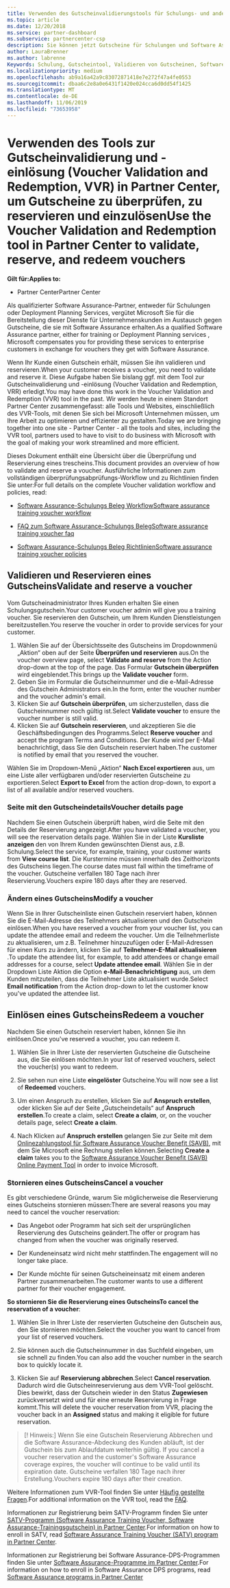 ```yaml
---
title: Verwenden des Gutscheinvalidierungstools für Schulungs- und andere Gutscheine im Partner Center | Partner Center
ms.topic: article
ms.date: 12/20/2018
ms.service: partner-dashboard
ms.subservice: partnercenter-csp
description: Sie können jetzt Gutscheine für Schulungen und Software Assurance-Programme im Partner Center anfordern
author: LauraBrenner
ms.author: labrenne
Keywords: Schulung, Gutscheintool, Validieren von Gutscheinen, Software Assurance-Ansprüche, DPS, SATV
ms.localizationpriority: medium
ms.openlocfilehash: ab9a16a42a9c83072871418e7e272f47a4fe0553
ms.sourcegitcommit: dbaa6c2e8a0e6431f1420e024cca6d0dd54f1425
ms.translationtype: MT
ms.contentlocale: de-DE
ms.lasthandoff: 11/06/2019
ms.locfileid: "73653958"
---
```

# <a name="use-the-voucher-validation-and-redemption-tool-in-partner-center-to-validate-reserve-and-redeem-vouchers"></a><span data-ttu-id="e5d78-104">Verwenden des Tools zur Gutscheinvalidierung und -einlösung (Voucher Validation and Redemption, VVR) in Partner Center, um Gutscheine zu überprüfen, zu reservieren und einzulösen</span><span class="sxs-lookup"><span data-stu-id="e5d78-104">Use the Voucher Validation and Redemption tool in Partner Center to validate, reserve, and redeem vouchers</span></span> 

<span data-ttu-id="e5d78-105">**Gilt für:**</span><span class="sxs-lookup"><span data-stu-id="e5d78-105">**Applies to:**</span></span>

- <span data-ttu-id="e5d78-106">Partner Center</span><span class="sxs-lookup"><span data-stu-id="e5d78-106">Partner Center</span></span>

<span data-ttu-id="e5d78-107">Als qualifizierter Software Assurance-Partner, entweder für Schulungen oder Deployment Planning Services, vergütet Microsoft Sie für die Bereitstellung dieser Dienste für Unternehmenskunden im Austausch gegen Gutscheine, die sie mit Software Assurance erhalten.</span><span class="sxs-lookup"><span data-stu-id="e5d78-107">As a qualified Software Assurance partner, either for training or Deployment Planning services , Microsoft compensates you for providing these services to enterprise customers in exchange for vouchers they get with Software Assurance.</span></span>

<span data-ttu-id="e5d78-108">Wenn Ihr Kunde einen Gutschein erhält, müssen Sie ihn validieren und reservieren.</span><span class="sxs-lookup"><span data-stu-id="e5d78-108">When your customer receives a voucher, you need to validate and reserve it.</span></span> <span data-ttu-id="e5d78-109">Diese Aufgabe haben Sie bislang ggf. mit dem Tool zur Gutscheinvalidierung und -einlösung (Voucher Validation and Redemption, VRR) erledigt.</span><span class="sxs-lookup"><span data-stu-id="e5d78-109">You may have done this work in the Voucher Validation and Redemption (VVR) tool in the past.</span></span> <span data-ttu-id="e5d78-110">Wir werden heute in einem Standort Partner Center zusammengefasst: alle Tools und Websites, einschließlich des VVR-Tools, mit denen Sie sich bei Microsoft Unternehmen müssen, um Ihre Arbeit zu optimieren und effizienter zu gestalten.</span><span class="sxs-lookup"><span data-stu-id="e5d78-110">Today we are bringing together into one site - Partner Center - all the tools and sites, including the VVR tool, partners used to have to visit to do business with Microsoft with the goal of making your work streamlined and more efficient.</span></span>

<span data-ttu-id="e5d78-111">Dieses Dokument enthält eine Übersicht über die Überprüfung und Reservierung eines trescheins.</span><span class="sxs-lookup"><span data-stu-id="e5d78-111">This document provides an overview of how to validate and reserve a voucher.</span></span> <span data-ttu-id="e5d78-112">Ausführliche Informationen zum vollständigen überprüfungsabprüfungs-Workflow und zu Richtlinien finden Sie unter:</span><span class="sxs-lookup"><span data-stu-id="e5d78-112">For full details on the complete Voucher validation workflow and policies, read:</span></span> 

- [<span data-ttu-id="e5d78-113">Software Assurance-Schulungs Beleg Workflow</span><span class="sxs-lookup"><span data-stu-id="e5d78-113">Software assurance training voucher workflow</span></span>](https://query.prod.cms.rt.microsoft.com/cms/api/am/binary/RE3krfK)

- [<span data-ttu-id="e5d78-114">FAQ zum Software Assurance-Schulungs Beleg</span><span class="sxs-lookup"><span data-stu-id="e5d78-114">Software assurance training voucher faq</span></span>](https://query.prod.cms.rt.microsoft.com/cms/api/am/binary/RE3kz5o) 

- [<span data-ttu-id="e5d78-115">Software Assurance-Schulungs Beleg Richtlinien</span><span class="sxs-lookup"><span data-stu-id="e5d78-115">Software assurance training voucher policies</span></span>](https://query.prod.cms.rt.microsoft.com/cms/api/am/binary/RE3koEP) 


## <a name="validate-and-reserve-a-voucher"></a><span data-ttu-id="e5d78-116">Validieren und Reservieren eines Gutscheins</span><span class="sxs-lookup"><span data-stu-id="e5d78-116">Validate and reserve a voucher</span></span>

<span data-ttu-id="e5d78-117">Vom Gutscheinadministrator Ihres Kunden erhalten Sie einen Schulungsgutschein.</span><span class="sxs-lookup"><span data-stu-id="e5d78-117">Your customer voucher admin will give you a training voucher.</span></span> <span data-ttu-id="e5d78-118">Sie reservieren den Gutschein, um Ihrem Kunden Dienstleistungen bereitzustellen.</span><span class="sxs-lookup"><span data-stu-id="e5d78-118">You reserve the voucher in order to provide services for your customer.</span></span>

1. <span data-ttu-id="e5d78-119">Wählen Sie auf der Übersichtsseite des Gutscheins im Dropdownmenü „Aktion“ oben auf der Seite **Überprüfen und reservieren** aus.</span><span class="sxs-lookup"><span data-stu-id="e5d78-119">On the voucher overview page, select **Validate and reserve** from the Action drop-down at the top of the page.</span></span> <span data-ttu-id="e5d78-120">Das Formular **Gutschein überprüfen** wird eingeblendet.</span><span class="sxs-lookup"><span data-stu-id="e5d78-120">This brings up the **Validate voucher** form.</span></span>
2. <span data-ttu-id="e5d78-121">Geben Sie im Formular die Gutscheinnummer und die e-Mail-Adresse des Gutschein Administrators ein.</span><span class="sxs-lookup"><span data-stu-id="e5d78-121">In the form, enter the voucher number and the voucher admin's email.</span></span>
3. <span data-ttu-id="e5d78-122">Klicken Sie auf **Gutschein überprüfen**, um sicherzustellen, dass die Gutscheinnummer noch gültig ist.</span><span class="sxs-lookup"><span data-stu-id="e5d78-122">Select **Validate voucher** to ensure the voucher number is still valid.</span></span>
4. <span data-ttu-id="e5d78-123">Klicken Sie auf **Gutschein reservieren**, und akzeptieren Sie die Geschäftsbedingungen des Programms.</span><span class="sxs-lookup"><span data-stu-id="e5d78-123">Select **Reserve voucher** and accept the program Terms and Conditions.</span></span> <span data-ttu-id="e5d78-124">Der Kunde wird per E-Mail benachrichtigt, dass Sie den Gutschein reserviert haben.</span><span class="sxs-lookup"><span data-stu-id="e5d78-124">The customer is notified by email that you reserved the voucher.</span></span>

<span data-ttu-id="e5d78-125">Wählen Sie im Dropdown-Menü „Aktion“ **Nach Excel exportieren** aus, um eine Liste aller verfügbaren und/oder reservierten Gutscheine zu exportieren.</span><span class="sxs-lookup"><span data-stu-id="e5d78-125">Select **Export to Excel** from the action drop-down, to export a list of all available and/or reserved vouchers.</span></span>

### <a name="voucher-details-page"></a><span data-ttu-id="e5d78-126">Seite mit den Gutscheindetails</span><span class="sxs-lookup"><span data-stu-id="e5d78-126">Voucher details page</span></span>

<span data-ttu-id="e5d78-127">Nachdem Sie einen Gutschein überprüft haben, wird die Seite mit den Details der Reservierung angezeigt.</span><span class="sxs-lookup"><span data-stu-id="e5d78-127">After you have validated a voucher, you will see the reservation details page.</span></span> <span data-ttu-id="e5d78-128">Wählen Sie in der Liste **Kursliste anzeigen** den von Ihrem Kunden gewünschten Dienst aus, z.B. Schulung.</span><span class="sxs-lookup"><span data-stu-id="e5d78-128">Select the service, for example, training, your customer wants from **View course list**.</span></span>
<span data-ttu-id="e5d78-129">Die Kurstermine müssen innerhalb des Zeithorizonts des Gutscheins liegen.</span><span class="sxs-lookup"><span data-stu-id="e5d78-129">The course dates must fall within the timeframe of the voucher.</span></span> <span data-ttu-id="e5d78-130">Gutscheine verfallen 180 Tage nach ihrer Reservierung.</span><span class="sxs-lookup"><span data-stu-id="e5d78-130">Vouchers expire 180 days after they are reserved.</span></span>

### <a name="modify-a-voucher"></a><span data-ttu-id="e5d78-131">Ändern eines Gutscheins</span><span class="sxs-lookup"><span data-stu-id="e5d78-131">Modify a voucher</span></span>

<span data-ttu-id="e5d78-132">Wenn Sie in Ihrer Gutscheinliste einen Gutschein reserviert haben, können Sie die E-Mail-Adresse des Teilnehmers aktualisieren und den Gutschein einlösen.</span><span class="sxs-lookup"><span data-stu-id="e5d78-132">When you have reserved a voucher from your voucher list, you can update the attendee email and redeem the voucher.</span></span> <span data-ttu-id="e5d78-133">Um die Teilnehmerliste zu aktualisieren, um z.B. Teilnehmer hinzuzufügen oder E-Mail-Adressen für einen Kurs zu ändern, klicken Sie auf **Teilnehmer-E-Mail aktualisieren** .</span><span class="sxs-lookup"><span data-stu-id="e5d78-133">To update the attendee list, for example, to add attendees or change email addresses for a course, select **Update attendee email**.</span></span> <span data-ttu-id="e5d78-134">Wählen Sie in der Dropdown Liste Aktion die Option **e-Mail-Benachrichtigung** aus, um dem Kunden mitzuteilen, dass die Teilnehmer Liste aktualisiert wurde.</span><span class="sxs-lookup"><span data-stu-id="e5d78-134">Select **Email notification** from the Action drop-down to let the customer know you've updated the attendee list.</span></span>

## <a name="redeem-a-voucher"></a><span data-ttu-id="e5d78-135">Einlösen eines Gutscheins</span><span class="sxs-lookup"><span data-stu-id="e5d78-135">Redeem a voucher</span></span>

<span data-ttu-id="e5d78-136">Nachdem Sie einen Gutschein reserviert haben, können Sie ihn einlösen.</span><span class="sxs-lookup"><span data-stu-id="e5d78-136">Once you've reserved a voucher, you can redeem it.</span></span> 

1. <span data-ttu-id="e5d78-137">Wählen Sie in Ihrer Liste der reservierten Gutscheine die Gutscheine aus, die Sie einlösen möchten.</span><span class="sxs-lookup"><span data-stu-id="e5d78-137">In your list of reserved vouchers, select the voucher(s) you want to redeem.</span></span> 
2. <span data-ttu-id="e5d78-138">Sie sehen nun eine Liste **eingelöster** Gutscheine.</span><span class="sxs-lookup"><span data-stu-id="e5d78-138">You will now see a list of **Redeemed** vouchers.</span></span>

4. <span data-ttu-id="e5d78-139">Um einen Anspruch zu erstellen, klicken Sie auf **Anspruch erstellen**, oder klicken Sie auf der Seite „Gutscheindetails“ auf **Anspruch erstellen**.</span><span class="sxs-lookup"><span data-stu-id="e5d78-139">To create a claim, select **Create a claim**, or, on the voucher details page, select **Create a claim**.</span></span>

5. <span data-ttu-id="e5d78-140">Nach Klicken auf **Anspruch erstellen** gelangen Sie zur Seite mit dem [Onlinezahlungstool für Software Assurance Voucher Benefit (SAVB)](https://planningservices.partners.extranet.microsoft.com/en/Pages/getpaid.aspx), mit dem Sie Microsoft eine Rechnung stellen können.</span><span class="sxs-lookup"><span data-stu-id="e5d78-140">Selecting **Create a claim** takes you to the [Software Assurance Voucher Benefit (SAVB) Online Payment Tool](https://planningservices.partners.extranet.microsoft.com/en/Pages/getpaid.aspx) in order to invoice Microsoft.</span></span>


### <a name="cancel-a-voucher"></a><span data-ttu-id="e5d78-141">Stornieren eines Gutscheins</span><span class="sxs-lookup"><span data-stu-id="e5d78-141">Cancel a voucher</span></span>

<span data-ttu-id="e5d78-142">Es gibt verschiedene Gründe, warum Sie möglicherweise die Reservierung eines Gutscheins stornieren müssen:</span><span class="sxs-lookup"><span data-stu-id="e5d78-142">There are several reasons you may need to cancel the voucher reservation:</span></span>

- <span data-ttu-id="e5d78-143">Das Angebot oder Programm hat sich seit der ursprünglichen Reservierung des Gutscheins geändert.</span><span class="sxs-lookup"><span data-stu-id="e5d78-143">The offer or program has changed from when the voucher was originally reserved.</span></span>

- <span data-ttu-id="e5d78-144">Der Kundeneinsatz wird nicht mehr stattfinden.</span><span class="sxs-lookup"><span data-stu-id="e5d78-144">The engagement will no longer take place.</span></span>

- <span data-ttu-id="e5d78-145">Der Kunde möchte für seinen Gutscheineinsatz mit einem anderen Partner zusammenarbeiten.</span><span class="sxs-lookup"><span data-stu-id="e5d78-145">The customer wants to use a different partner for their voucher engagement.</span></span>

<span data-ttu-id="e5d78-146">**So stornieren Sie die Reservierung eines Gutscheins**</span><span class="sxs-lookup"><span data-stu-id="e5d78-146">**To cancel the reservation of a voucher**:</span></span>

1. <span data-ttu-id="e5d78-147">Wählen Sie in Ihrer Liste der reservierten Gutscheine den Gutschein aus, den Sie stornieren möchten.</span><span class="sxs-lookup"><span data-stu-id="e5d78-147">Select the voucher you want to cancel from your list of reserved vouchers.</span></span>

2. <span data-ttu-id="e5d78-148">Sie können auch die Gutscheinnummer in das Suchfeld eingeben, um sie schnell zu finden.</span><span class="sxs-lookup"><span data-stu-id="e5d78-148">You can also add the voucher number in the search box to quickly locate it.</span></span> 

3. <span data-ttu-id="e5d78-149">Klicken Sie auf **Reservierung abbrechen**.</span><span class="sxs-lookup"><span data-stu-id="e5d78-149">Select **Cancel reservation**.</span></span> <span data-ttu-id="e5d78-150">Dadurch wird die Gutscheinreservierung aus dem VVR-Tool gelöscht. Dies bewirkt, dass der Gutschein wieder in den Status **Zugewiesen** zurückversetzt wird und für eine erneute Reservierung in Frage kommt.</span><span class="sxs-lookup"><span data-stu-id="e5d78-150">This will delete the voucher reservation from VVR, placing the voucher back in an **Assigned** status and making it eligible for future reservation.</span></span>

>[! Hinweis:]<span data-ttu-id="e5d78-151"> Wenn Sie eine Gutschein Reservierung Abbrechen und die Software Assurance-Abdeckung des Kunden abläuft, ist der Gutschein bis zum Ablaufdatum weiterhin gültig.</span><span class="sxs-lookup"><span data-stu-id="e5d78-151"> If you cancel a voucher reservation and the customer's Software Assurance coverage expires, the voucher will continue to be valid until its expiration date.</span></span> <span data-ttu-id="e5d78-152">Gutscheine verfallen 180 Tage nach ihrer Erstellung.</span><span class="sxs-lookup"><span data-stu-id="e5d78-152">Vouchers expire 180 days after their creation.</span></span>

<span data-ttu-id="e5d78-153">Weitere Informationen zum VVR-Tool finden Sie unter [Häufig gestellte Fragen](vvr-faq.md).</span><span class="sxs-lookup"><span data-stu-id="e5d78-153">For additional information on the VVR tool, read the [FAQ](vvr-faq.md).</span></span>

<span data-ttu-id="e5d78-154">Informationen zur Registrierung beim SATV-Programm finden Sie unter [SATV-Programm (Software Assurance Training Voucher, Software Assurance-Trainingsgutschein) in Partner Center](software-assurance-satv.md).</span><span class="sxs-lookup"><span data-stu-id="e5d78-154">For information on how to enroll in SATV, read [Software Assurance Training Voucher (SATV) program in Partner Center](software-assurance-satv.md).</span></span>

<span data-ttu-id="e5d78-155">Informationen zur Registrierung bei Software Assurance-DPS-Programmen finden Sie unter [Software Assurance-Programme im Partner Center](software-assurance-dps.md).</span><span class="sxs-lookup"><span data-stu-id="e5d78-155">For information on how to enroll in Software Assurance DPS programs, read [Software Assurance programs in Partner Center](software-assurance-dps.md)</span></span>

